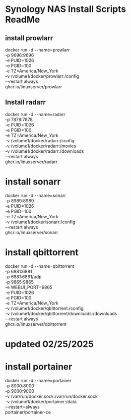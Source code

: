 # Synology NAS Install Scripts ReadMe

## install prowlarr

docker run -d --name=prowlarr \
-p 9696:9696 \
-e PUID=1026 \
-e PGID=100 \
-e TZ=America/New_York \
-v /volume1/docker/prowlarr:/config \
--restart always \
ghcr.io/linuxserver/prowlarr

## Install radarr
docker run -d --name=radarr \
-p 7878:7878 \
-e PUID=1026 \
-e PGID=100 \
-e TZ=America/New_York \
-v /volume1/docker/radarr:/config \
-v /volume1/docker/radarr:/movies \
-v /volume1/docker/radarr:/downloads \
--restart always \
ghcr.io/linuxserver/radarr

# install sonarr
docker run -d --name=sonarr \
-p 8989:8989 \
-e PUID=1026 \
-e PGID=100 \
-e TZ=America/New_York \
-v /volume1/docker/sonarr:/config \
--restart always \
ghcr.io/linuxserver/sonarr

# install qbittorrent
docker run -d --name=qbittorrent \
-p 6881:6881 \
-p 6881:6881/udp \
-p 9865:9865 \
-e WEBUI_PORT=9865 \
-e PUID=1026 \
-e PGID=100 \
-e TZ=America/New_York \
-v /volume1/docker/qbittorrent:/config \
-v /volume1/docker/qbittorrent/downloads:/downloads \
--restart always \
ghcr.io/linuxserver/qbittorrent

# updated 02/25/2025
# install portainer
docker run -d --name=portainer \
-p 8000:8000 \
-p 9000:9000 \
-v /var/run/docker.sock:/var/run/docker.sock \
-v /volume1/docker/portainer:/data \
--restart=always \
portainer/portainer-ce